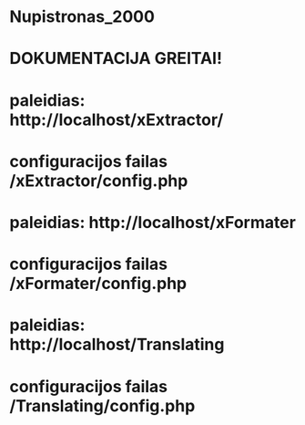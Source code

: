 # Nupistronas_2000

# DOKUMENTACIJA GREITAI!

# paleidias: http://localhost/xExtractor/

# configuracijos failas /xExtractor/config.php


# paleidias: http://localhost/xFormater

# configuracijos failas /xFormater/config.php


# paleidias: http://localhost/Translating

# configuracijos failas /Translating/config.php
